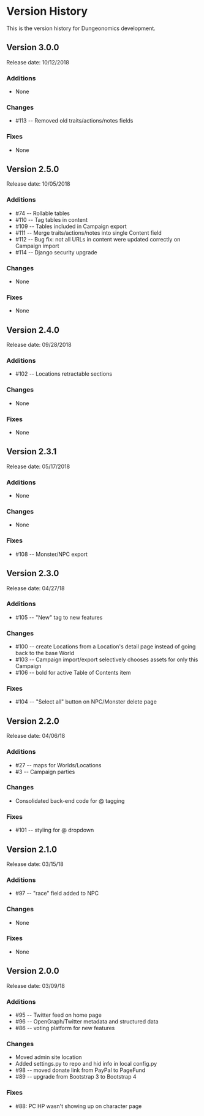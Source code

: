 # Version History

This is the version history for Dungeonomics development.


## Version 3.0.0

Release date: 10/12/2018

### Additions

* None

### Changes

* #113 -- Removed old traits/actions/notes fields

### Fixes

* None


## Version 2.5.0

Release date: 10/05/2018

### Additions

* #74 -- Rollable tables
* #110 -- Tag tables in content
* #109 -- Tables included in Campaign export
* #111 -- Merge traits/actions/notes into single Content field
* #112 -- Bug fix: not all URLs in content were updated correctly on Campaign import
* #114 -- Django security upgrade

### Changes

* None

### Fixes

* None


## Version 2.4.0

Release date: 09/28/2018

### Additions

* #102 -- Locations retractable sections

### Changes

* None

### Fixes

* None


## Version 2.3.1

Release date: 05/17/2018

### Additions

* None

### Changes

* None

### Fixes

* #108 -- Monster/NPC export


## Version 2.3.0

Release date: 04/27/18

### Additions

* #105 -- "New" tag to new features

### Changes

* #100 -- create Locations from a Location's detail page instead of going back to the base World
* #103 -- Campaign import/export selectively chooses assets for only this Campaign
* #106 -- bold for active Table of Contents item

### Fixes

* #104 -- "Select all" button on NPC/Monster delete page


## Version 2.2.0

Release date: 04/06/18

### Additions

* #27 -- maps for Worlds/Locations
* #3 -- Campaign parties

### Changes

* Consolidated back-end code for @ tagging

### Fixes

* #101 -- styling for @ dropdown


## Version 2.1.0

Release date: 03/15/18

### Additions

* #97 -- "race" field added to NPC

### Changes

* None

### Fixes

* None


## Version 2.0.0

Release date: 03/09/18

### Additions

* #95 -- Twitter feed on home page
* #96 -- OpenGraph/Twitter metadata and structured data
* #86 -- voting platform for new features

### Changes

* Moved admin site location
* Added settings.py to repo and hid info in local config.py
* #98 -- moved donate link from PayPal to PageFund
* #89 -- upgrade from Bootstrap 3 to Bootstrap 4

### Fixes

* #88: PC HP wasn't showing up on character page